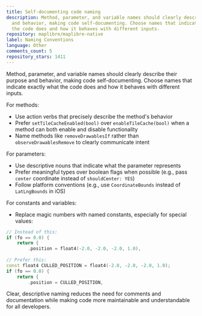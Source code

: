 ```yaml
---
title: Self-documenting code naming
description: Method, parameter, and variable names should clearly describe their purpose
  and behavior, making code self-documenting. Choose names that indicate exactly what
  the code does and how it behaves with different inputs.
repository: maplibre/maplibre-native
label: Naming Conventions
language: Other
comments_count: 5
repository_stars: 1411
---
```


Method, parameter, and variable names should clearly describe their purpose and behavior, making code self-documenting. Choose names that indicate exactly what the code does and how it behaves with different inputs.

For methods:
- Use action verbs that precisely describe the method's behavior
- Prefer `setTileCacheEnabled(bool)` over `enableTileCache(bool)` when a method can both enable and disable functionality
- Name methods like `removeDrawablesIf` rather than `observeDrawablesRemove` to clearly communicate intent

For parameters:
- Use descriptive nouns that indicate what the parameter represents
- Prefer meaningful types over boolean flags when possible (e.g., pass `center` coordinate instead of `shouldCenter: YES`)
- Follow platform conventions (e.g., use `CoordinateBounds` instead of `LatLngBounds` in iOS)

For constants and variables:
- Replace magic numbers with named constants, especially for special values:

```cpp
// Instead of this:
if (fo == 0.0) {
    return {
        .position = float4(-2.0, -2.0, -2.0, 1.0),
        
// Prefer this:
const float4 CULLED_POSITION = float4(-2.0, -2.0, -2.0, 1.0);
if (fo == 0.0) {
    return {
        .position = CULLED_POSITION,
```

Clear, descriptive naming reduces the need for comments and documentation while making code more maintainable and understandable for all developers.